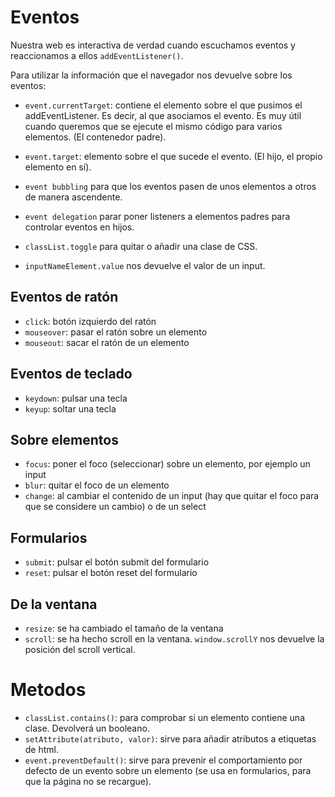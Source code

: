 # Eventos

Nuestra web es interactiva de verdad cuando escuchamos eventos y reaccionamos a ellos `addEventListener()`.

Para utilizar la información que el navegador nos devuelve sobre los eventos:
- `event.currentTarget`: contiene el elemento sobre el que pusimos el addEventListener. Es decir, al que asociamos el evento. Es muy útil cuando queremos que se ejecute el mismo código para varios elementos. (El contenedor padre).

- `event.target`: elemento sobre el que sucede el evento. (El hijo, el propio elemento en sí).

- `event bubbling` para que los eventos pasen de unos elementos a otros de manera ascendente.

- `event delegation` parar poner listeners a elementos padres para controlar eventos en hijos.

- `classList.toggle` para quitar o añadir una clase de CSS.

- `inputNameElement.value` nos devuelve el valor de un input.

## Eventos de ratón
- `click`: botón izquierdo del ratón
- `mouseover`: pasar el ratón sobre un elemento
- `mouseout`: sacar el ratón de un elemento

## Eventos de teclado
- `keydown`: pulsar una tecla
- `keyup`: soltar una tecla

## Sobre elementos
- `focus`: poner el foco (seleccionar) sobre un elemento, por ejemplo un input
- `blur`: quitar el foco de un elemento
- `change`: al cambiar el contenido de un input (hay que quitar el foco para que se considere un cambio) o de un select 

## Formularios
- `submit`: pulsar el botón submit del formulario
- `reset`: pulsar el botón reset del formulario

## De la ventana
- `resize`: se ha cambiado el tamaño de la ventana
- `scroll`: se ha hecho scroll en la ventana. `window.scrollY` nos devuelve la posición del scroll vertical.

# Metodos
- `classList.contains()`: para comprobar si un elemento contiene una clase. Devolverá un booleano.
- `setAttribute(atributo, valor)`: sirve para añadir atributos a etiquetas de html.
- `event.preventDefault()`: sirve para prevenir el comportamiento por defecto de un evento sobre un elemento (se usa en formularios, para que la página no se recargue).